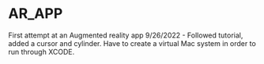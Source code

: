 # AR_APP
First attempt at an Augmented reality app
9/26/2022 - Followed tutorial, added a cursor and cylinder. Have to create a virtual Mac system in order to run through XCODE.
